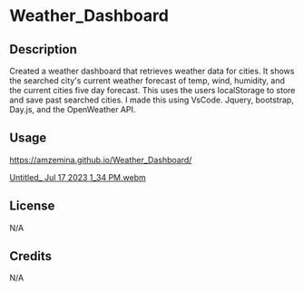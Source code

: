 # Weather_Dashboard

## Description
Created a weather dashboard that retrieves weather data for cities. It shows the searched city's current weather forecast of temp, wind, humidity, and the current cities five day forecast. This uses the users localStorage to store and save past searched cities. I made this using VsCode. Jquery, bootstrap, Day.js, and the OpenWeather API.

## Usage

https://amzemina.github.io/Weather_Dashboard/

[Untitled_ Jul 17 2023 1_34 PM.webm](https://github.com/Amzemina/Weather_Dashboard/assets/128834562/2d291ffe-e4da-49f6-8421-c93d617e2eb9)

## License
N/A

## Credits
N/A
